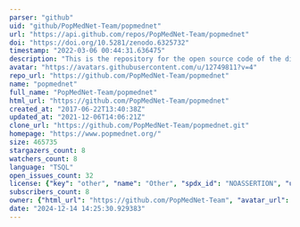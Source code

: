 ```yaml
---
parser: "github"
uid: "github/PopMedNet-Team/popmednet"
url: "https://api.github.com/repos/PopMedNet-Team/popmednet"
doi: "https://doi.org/10.5281/zenodo.6325732"
timestamp: "2022-03-06 00:44:31.636475"
description: "This is the repository for the open source code of the distributed data network platform PopMedNet"
avatar: "https://avatars.githubusercontent.com/u/12749811?v=4"
repo_url: "https://github.com/PopMedNet-Team/popmednet"
name: "popmednet"
full_name: "PopMedNet-Team/popmednet"
html_url: "https://github.com/PopMedNet-Team/popmednet"
created_at: "2017-06-22T13:40:38Z"
updated_at: "2021-12-06T14:06:21Z"
clone_url: "https://github.com/PopMedNet-Team/popmednet.git"
homepage: "https://www.popmednet.org/"
size: 465735
stargazers_count: 8
watchers_count: 8
language: "TSQL"
open_issues_count: 32
license: {"key": "other", "name": "Other", "spdx_id": "NOASSERTION", "url": null, "node_id": "MDc6TGljZW5zZTA="}
subscribers_count: 8
owner: {"html_url": "https://github.com/PopMedNet-Team", "avatar_url": "https://avatars.githubusercontent.com/u/12749811?v=4", "login": "PopMedNet-Team", "type": "User"}
date: "2024-12-14 14:25:30.929383"
---
```

